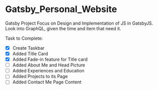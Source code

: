 # Gatsby_Personal_Website
 
 Gatsby Project 
 Focus on Design and Implementation of JS in GatsbyJS.
 Look into GraphQL, given the time and item that need it.
 
 
 Task to Complete:
 
- [X] Create Taskbar
- [X] Added Title Card
- [X] Added Fade-in feature for Title card
- [ ] Added About Me and Head Picture
- [ ] Added Experiences and Education
- [ ] Added Projects to its Page
- [ ] Added Contact Me Page Content
